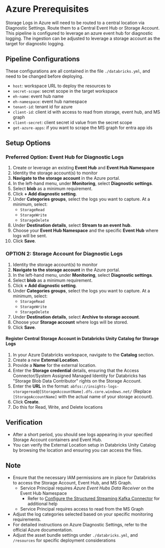 # Azure Prerequisites

Storage Logs in Azure will need to be routed to a central location via Diagnostic Settings.  Route them to a Central Event Hub or Storage Account.
This pipeline is configured to leverage an azure event hub for diagnostic logging. The ingestion can be adjusted to leverage a storage account
as the target for diagnostic logging.

## Pipeline Configurations

These configurations are all contained in the file `./databricks.yml`, and need to be changed before deploying.

- `host`: workspace URL to deploy the resources to 
- `secret-scope`: secret scope in the target workspace
- `eh-name`: event hub name
- `eh-namespace`: event hub namespace
- `tenant-id`: tenant id for azure 
- `client-id`: client id with access to read from storage, event hub, and MS graph 
- `client-secret`: client secret id value from the secret scope 
- `get-azure-apps`: if you want to scrape the MS graph for entra app ids


## Setup Options

### Preferred Option: Event Hub for Diagnostic Logs

1. Create or leverage an existing **Event Hub** and **Event Hub Namespace**
1. Identity the storage account(s) to monitor 
3. **Navigate to the storage account** in the Azure portal.
4. In the left-hand menu, under **Monitoring**, select **Diagnostic settings**.
5. Select **blob** as a minimum requirement.
6. Click **+ Add diagnostic setting**.
5. Under **Categories groups**, select the logs you want to capture. At a minimum, select:
    * `StorageRead`
    * `StorageWrite`
    * `StorageDelete`
9. Under **Destination details**, select **Stream to an event hub**.
10. Choose your **Event Hub Namespace** and the specific **Event Hub** where logs will be sent.
11. Click **Save**.


### OPTION 2: Storage Account for Diagnostic Logs

1. Identity the storage account(s) to monitor 
3. **Navigate to the storage account** in the Azure portal.
4. In the left-hand menu, under **Monitoring**, select **Diagnostic settings**.
5. Select **blob** as a minimum requirement.
6. Click **+ Add diagnostic setting**.
5. Under **Categories groups**, select the logs you want to capture. At a minimum, select:
    * `StorageRead`
    * `StorageWrite`
    * `StorageDelete`
6. Under **Destination details**, select **Archive to storage account**.
7. Choose your **Storage account** where logs will be stored.
8. Click **Save**.

#### Register Central Storage Account in Databricks Unity Catalog for Storage Logs

1. In your Azure Databricks workspace, navigate to the **Catalog** section.
2. Create a new **External Location**.
3. Provide a **Name** for the external location.
4. Enter the **Storage credential** details, ensuring that the Access Connector/System Assigned Managed Identity for Databricks has "Storage Blob Data Contributor" rights on the Storage Account.
5. Enter the **URL** in the format: `abfss://insights-logs-storageread@[StorageAccountName].dfs.core.windows.net/` (Replace `[StorageAccountName]` with the actual name of your storage account).
6. Click **Create**.
7. Do this for Read, Write, and Delete locations

## Verification

* After a short period, you should see logs appearing in your specified Storage Account containers and Event Hub.
* You can verify the External Location setup in Databricks Unity Catalog by browsing the location and ensuring you can access the files.

## Note

* Ensure that the necessary IAM permissions are in place for Databricks to access the Storage Account, Event Hub, and MS Graph.
  - Service Principal requires *Azure Event Hubs Data Receiver* on the Event Hub Namespace
    - Refer to [Configure the Structured Streaming Kafka Connector](https://learn.microsoft.com/en-us/azure/databricks/connect/streaming/kafka#configuring-the-structured-streaming-kafka-connector) for additional help
  - Service Principal requires access to read from the MS Graph
* Adjust the log categories selected based on your specific monitoring requirements.
* For detailed instructions on Azure Diagnostic Settings, refer to the official Azure documentation.
* Adjust the asset bundle settings under `./databricks.yml`, and `/resources` for specific deployment considerations
